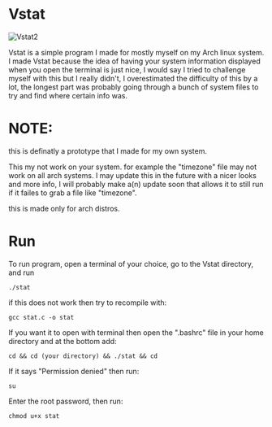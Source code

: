 # Vstat

![Vstat2](https://user-images.githubusercontent.com/88514898/138573778-8d98a842-2785-41d1-9990-112774b94dcd.png)

Vstat is a simple program I made for mostly myself on my Arch linux system. I made Vstat because the idea of having your system information displayed when you open the terminal is just nice, I would say I tried to challenge myself with this but I really didn't, I overestimated the difficulty of this by a lot, the longest part was probably going through a bunch of system files to try and find where certain info was. 


# NOTE: 
this is definatly a prototype that I made for my own system.

This my not work on your system. for example the "timezone" file may not work on all arch systems. I may update this in the future with a nicer looks and more info, I will probably make a(n) update soon that allows it to still run if it failes to grab a file like "timezone".

this is made only for arch distros.


# Run
To run program, open a terminal of your choice, go to the Vstat directory, and run

```./stat```

if this does not work then try to recompile with:

```gcc stat.c -o stat```

If you want it to open with terminal then open the ".bashrc" file in your home directory and at the bottom add:

```cd && cd (your directory) && ./stat && cd```

If it says "Permission denied" then run:

```su```

Enter the root password, then run:

```chmod u+x stat```

